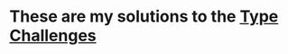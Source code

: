 # These are my solutions to the [Type Challenges](https://github.com/type-challenges/type-challenges)
